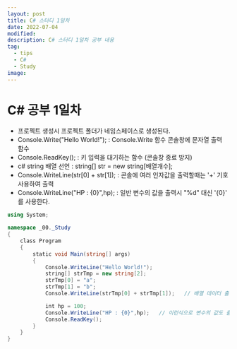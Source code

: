 ```yaml
---
layout: post
title: C# 스터디 1일차
date: 2022-07-04
modified: 
description: C# 스터디 1일차 공부 내용
tag:
  - tips
  - C#
  - Study
image:
---
```


# C# 공부 1일차

- 프로젝트 생성시 프로젝트 폴더가 네임스페이스로 생성된다.
- Console.Write("Hello World!"); : Console.Write 함수 콘솔창에 문자열 출력 함수
- Console.ReadKey(); : 키 입력을 대기하는 함수 (콘솔창 종료 방지)
- c# string 배열 선언 : string[] str = new string[배열개수];
- Console.WriteLine(str[0] + str[1]); : 콘솔에 여러 인자값을 출력할때는 '+' 기호 사용하여 출력
- Console.WriteLine("HP : {0}",hp); : 일반 변수의 값을 출력시 "%d" 대신 '{0}' 를 사용한다.

```csharp
using System;

namespace _00._Study
{
    class Program
    {
        static void Main(string[] args)
        {
            Console.WriteLine("Hello World!");
            string[] strTmp = new string[2];
            strTmp[0] = "a";
            strTmp[1] = "b";
            Console.WriteLine(strTmp[0] + strTmp[1]);	// 배열 데이터 출력하기

            int hp = 100;
            Console.WriteLine("HP : {0}",hp);	// 이런식으로 변수의 값도 출력 가능
            Console.ReadKey();
        }
    }
}
```